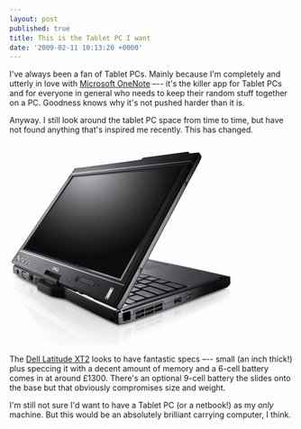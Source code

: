 ```yaml
---
layout: post
published: true
title: This is the Tablet PC I want
date: '2009-02-11 10:13:20 +0000'
---
```


I've always been a fan of Tablet PCs. Mainly because I'm completely and
utterly in love with [Microsoft OneNote](http://office.microsoft.com/onenote) –-- it's the killer app for
Tablet PCs and for everyone in general who needs to keep their random
stuff together on a PC. Goodness knows why it's not pushed harder than
it is.

Anyway. I still look around the tablet PC space from time to time, but
have not found anything that's inspired me recently. This has changed.

![Dell Latitude XT2](/images/01425sz1i20041000.jpg)

The [Dell Latitude XT2](http://www1.euro.dell.com/content/products/productdetails.aspx/laptop-latitude-xt2)
looks to have fantastic specs –-- small (an inch thick!) plus speccing it
with a decent amount of memory and a 6-cell battery comes in at around
£1300. There's an optional 9-cell battery the slides onto the base but
that obviously compromises size and weight.

I'm still not sure I'd want to have a Tablet PC (or a netbook!) as my
*only* machine. But this would be an absolutely brilliant carrying
computer, I think.
